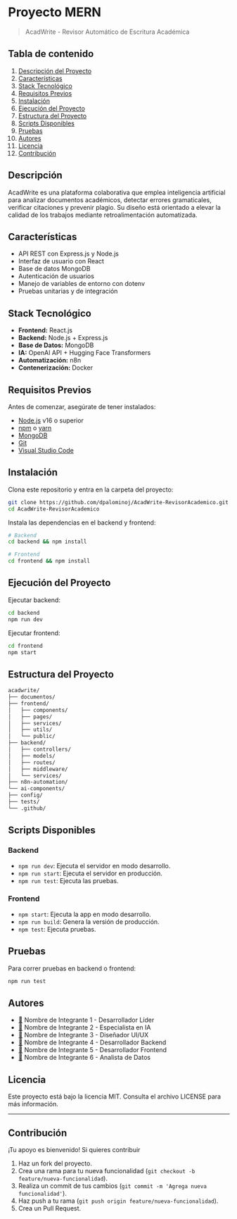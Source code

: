 # Proyecto MERN
> AcadWrite - Revisor Automático de Escritura Académica

## Tabla de contenido
1. [Descripción del Proyecto](#descripción)
2. [Características](#características)
3. [Stack Tecnológico](#stack-tecnológico)
4. [Requisitos Previos](#requisitos-previos)
5. [Instalación](#instalación)
6. [Ejecución del Proyecto](#ejecución-del-proyecto)
7. [Estructura del Proyecto](#estructura-del-proyecto)
8. [Scripts Disponibles](#scripts-disponibles)
9. [Pruebas](#pruebas)
10. [Autores](#autores)
11. [Licencia](#licencia)
12. [Contribución](#contribución)

## Descripción
AcadWrite es una plataforma colaborativa que emplea inteligencia artificial para analizar documentos académicos, detectar errores gramaticales, verificar citaciones y prevenir plagio. Su diseño está orientado a elevar la calidad de los trabajos mediante retroalimentación automatizada.

## Características
- API REST con Express.js y Node.js
- Interfaz de usuario con React
- Base de datos MongoDB
- Autenticación de usuarios
- Manejo de variables de entorno con dotenv
- Pruebas unitarias y de integración

## Stack Tecnológico
- **Frontend:** React.js
- **Backend:** Node.js + Express.js
- **Base de Datos:** MongoDB
- **IA:** OpenAI API + Hugging Face Transformers
- **Automatización:** n8n
- **Contenerización:** Docker

## Requisitos Previos
Antes de comenzar, asegúrate de tener instalados:

- [Node.js](https://nodejs.org/) v16 o superior
- [npm](https://www.npmjs.com/) o [yarn](https://yarnpkg.com/)
- [MongoDB](https://www.mongodb.com/try/download/community)
- [Git](https://git-scm.com/)
- [Visual Studio Code](https://code.visualstudio.com/)

## Instalación
Clona este repositorio y entra en la carpeta del proyecto:

```bash
git clone https://github.com/dpalominoj/AcadWrite-RevisorAcademico.git
cd AcadWrite-RevisorAcademico
```

Instala las dependencias en el backend y frontend:
```bash
# Backend
cd backend && npm install

# Frontend
cd frontend && npm install
```

## Ejecución del Proyecto
Ejecutar backend:

```bash
cd backend
npm run dev
```

Ejecutar frontend:

```bash
cd frontend
npm start
```

## Estructura del Proyecto

```bash
acadwrite/
├── documentos/
├── frontend/
│   ├── components/
│   ├── pages/
│   ├── services/
│   ├── utils/
│   └── public/
├── backend/
│   ├── controllers/
│   ├── models/
│   ├── routes/
│   ├── middleware/
│   └── services/
├── n8n-automation/
└── ai-components/
├── config/
├── tests/
└── .github/
```

## Scripts Disponibles

### Backend
- `npm run dev`: Ejecuta el servidor en modo desarrollo.
- `npm run start`: Ejecuta el servidor en producción.
- `npm run test`: Ejecuta las pruebas.

### Frontend
- `npm start`: Ejecuta la app en modo desarrollo.
- `npm run build`: Genera la versión de producción.
- `npm test`: Ejecuta pruebas.

## Pruebas
Para correr pruebas en backend o frontend:

```bash
npm run test
```

## Autores
- <a href="mailto:dany.palomino@ejemplo.com">👤</a> Nombre de Integrante 1 - Desarrollador Líder
- <a href="mailto:dany.palomino@ejemplo.com">👤</a> Nombre de Integrante 2 - Especialista en IA
- <a href="mailto:dany.palomino@ejemplo.com">👤</a> Nombre de Integrante 3 - Diseñador UI/UX
- <a href="mailto:dany.palomino@ejemplo.com">👤</a> Nombre de Integrante 4 - Desarrollador Backend
- <a href="mailto:dany.palomino@ejemplo.com">👤</a> Nombre de Integrante 5 - Desarrollador Frontend
- <a href="mailto:dany.palomino@ejemplo.com">👤</a> Nombre de Integrante 6 - Analista de Datos

## Licencia
Este proyecto está bajo la licencia MIT. Consulta el archivo LICENSE para más información.

---

## Contribución
¡Tu apoyo es bienvenido! Si quieres contribuir

1. Haz un fork del proyecto.
2. Crea una rama para tu nueva funcionalidad (`git checkout -b feature/nueva-funcionalidad`).
3. Realiza un commit de tus cambios (`git commit -m 'Agrega nueva funcionalidad'`).
4. Haz push a tu rama (`git push origin feature/nueva-funcionalidad`).
5. Crea un Pull Request.

